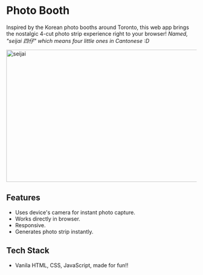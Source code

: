 # Photo Booth
Inspired by the Korean photo booths around Toronto, this web app brings the nostalgic 4-cut photo strip experience right to your browser!
*Named, "seijai 四仔" which means four little ones in Cantonese :D*

<img width="600" height="350" alt="seijai" src="https://github.com/user-attachments/assets/a91f9e8f-0af5-4028-946d-ecb4689a31ce" />

## Features
- Uses device's camera for instant photo capture.
- Works directly in browser.
- Responsive.
- Generates photo strip instantly.

## Tech Stack
- Vanila HTML, CSS, JavaScript, made for fun!!
